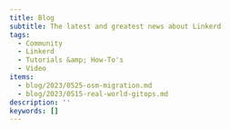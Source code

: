 ```yaml
---
title: Blog
subtitle: The latest and greatest news about Linkerd
tags:
  - Community
  - Linkerd
  - Tutorials &amp; How-To's
  - Video
items:
  - blog/2023/0525-osm-migration.md
  - blog/2023/0515-real-world-gitops.md
description: ''
keywords: []
---
```


